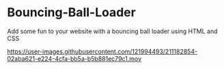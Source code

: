 # Bouncing-Ball-Loader
Add some fun to your website with a bouncing ball loader using HTML and CSS


https://user-images.githubusercontent.com/121994493/211182854-02aba621-e224-4cfa-bb5a-b5b881ec79c1.mov

